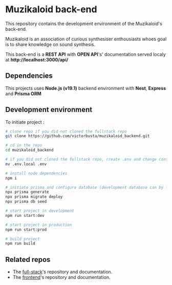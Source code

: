 # Muzikaloid back-end

This repository contains the development environment of the Muzikaloid's back-end.

Muzikaloid is an association of curious synthesiser enthousiasts whoes goal is to share knowledge on sound synthesis.

This back-end is a **REST API** with **OPEN API**'s' documentation served localy at **http://localhost:3000/api/**

## Dependencies

This projects uses **Node.js (v19.1)** backend environment with **Nest**, **Express** and **Prisma ORM**

## Development environment

To initiate project :
```bash
# clone repo if you did not cloned the fullstack repo
git clone https://github.com/victorbusta/muzikaloid_backend.git

# cd in the repo
cd muzikaloid_backend

# if you did not cloned the fullstack repo, create .env and change content according to your needs
mv .env.local .env

# install node dependencies
npm i

# initiate prisma and configure database (development database can by found in the full-stack repo)
npx prisma generate
npx prisma migrate deploy
npx prisma db seed

# start project in development
npm run start:dev

# start project in production
npm run start:prod

# build project
npm run build
```
## Related repos 
+ The [full-stack](https://github.com/victorbusta/muzikaloid_full)'s repository and documentation.
+ The [frontend](https://github.com/victorbusta/muzikaloid_frontend)'s repository and documentation.
